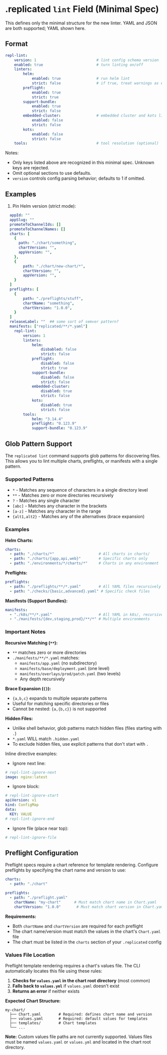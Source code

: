 # .replicated `lint` Field (Minimal Spec)
This defines only the minimal structure for the new linter. YAML and JSON are both supported; YAML shown here.
## Format
```yaml
repl-lint:
    version: 1                           # lint config schema version
    enabled: true                        # turn linting on/off
    linters:
        helm:
            enabled: true                # run helm lint
            strict: false                # if true, treat warnings as errors
        preflight:
            enabled: true
            strict: true
        support-bundle:
            enabled: true
            strict: false
        embedded-cluster:                # embedded cluster and kots linters do not exist as of yet
            enabled: false
            strict: false
        kots:
            enabled: false
            strict: false
    tools:                               # tool resolution (optional)
```
Notes:
- Only keys listed above are recognized in this minimal spec. Unknown keys are rejected.
- Omit optional sections to use defaults.
- `version` controls config parsing behavior; defaults to 1 if omitted.
## Examples
1) Pin Helm version (strict mode):
```yaml
  appId: ""
  appSlug: "" 
  promoteToChannelIds: []
  promoteToChannelNames: []
  charts: [
    {
      path: "./chart/something",
      chartVersion: "",
      appVersion: "",
    },
    {
        path: "./chart/new-chart/*",
        chartVersion: "",
        appVersion: "",
    }
  ]
  preflights: [
    {
        path: "./preflights/stuff",
        chartName: "something",
        chartVersion: "1.0.0",
    }
  ]
  releaseLabel: ""  ## some sort of semver pattern?
  manifests: ["replicated/**/*.yaml"]
    repl-lint:
        version: 1
        linters:
            helm:
                disbabled: false                
                strict: false                
            preflight:
                disabled: false
                strict: true
            support-bundle:
                disabled: false
                strict: false
            embedded-cluster:                
                disabled: true
                strict: false
            kots:
                disabled: true
                strict: false
        tools:
            helm: "3.14.4"
            preflight: "0.123.9"
            support-bundle: "0.123.9"
```

## Glob Pattern Support

The `replicated lint` command supports glob patterns for discovering files. This allows you to lint multiple charts, preflights, or manifests with a single pattern.

### Supported Patterns

- `*` - Matches any sequence of characters in a single directory level
- `**` - Matches zero or more directories recursively
- `?` - Matches any single character
- `[abc]` - Matches any character in the brackets
- `[a-z]` - Matches any character in the range
- `{alt1,alt2}` - Matches any of the alternatives (brace expansion)

### Examples

**Helm Charts:**
```yaml
charts:
  - path: "./charts/*"                    # All charts in charts/
  - path: "./charts/{app,api,web}"        # Specific charts only
  - path: "./environments/*/charts/*"     # Charts in any environment
```

**Preflights:**
```yaml
preflights:
  - path: "./preflights/**/*.yaml"        # All YAML files recursively
  - path: "./checks/{basic,advanced}.yaml" # Specific check files
```

**Manifests (Support Bundles):**
```yaml
manifests:
  - "./k8s/**/*.yaml"                     # All YAML in k8s/, recursively
  - "./manifests/{dev,staging,prod}/**/*" # Multiple environments
```

### Important Notes

**Recursive Matching (`**`):**
- `**` matches zero or more directories
- `./manifests/**/*.yaml` matches:
  - `manifests/app.yaml` (no subdirectory)
  - `manifests/base/deployment.yaml` (one level)
  - `manifests/overlays/prod/patch.yaml` (two levels)
  - Any depth recursively

**Brace Expansion (`{}`):**
- `{a,b,c}` expands to multiple separate patterns
- Useful for matching specific directories or files
- Cannot be nested: `{a,{b,c}}` is not supported

**Hidden Files:**
- Unlike shell behavior, glob patterns match hidden files (files starting with `.`)
- `*.yaml` WILL match `.hidden.yaml`
- To exclude hidden files, use explicit patterns that don't start with `.`

Inline directive examples:
- Ignore next line:
```yaml
# repl-lint-ignore-next
image: nginx:latest
```
- Ignore block:
```yaml
# repl-lint-ignore-start
apiVersion: v1
kind: ConfigMap
data:
  KEY: VALUE
# repl-lint-ignore-end
```
- Ignore file (place near top):
```yaml
# repl-lint-ignore-file
```

## Preflight Configuration

Preflight specs require a chart reference for template rendering. Configure preflights by specifying the chart name and version to use:

```yaml
charts:
  - path: "./chart"

preflights:
  - path: "./preflight.yaml"
    chartName: "my-chart"      # Must match chart name in Chart.yaml
    chartVersion: "1.0.0"       # Must match chart version in Chart.yaml
```

**Requirements:**
- Both `chartName` and `chartVersion` are required for each preflight
- The chart name/version must match the values in the chart's `Chart.yaml` file
- The chart must be listed in the `charts` section of your `.replicated` config

### Values File Location

Preflight template rendering requires a chart's values file. The CLI automatically locates this file using these rules:

1. **Checks for `values.yaml` in the chart root directory** (most common)
2. **Falls back to `values.yml`** if `values.yaml` doesn't exist
3. **Returns an error** if neither exists

**Expected Chart Structure:**
```
my-chart/
  ├── Chart.yaml        # Required: defines chart name and version
  ├── values.yaml       # Required: default values for templates
  ├── templates/        # Chart templates
  └── ...
```

**Note:** Custom values file paths are not currently supported. Values files must be named `values.yaml` or `values.yml` and located in the chart root directory.
